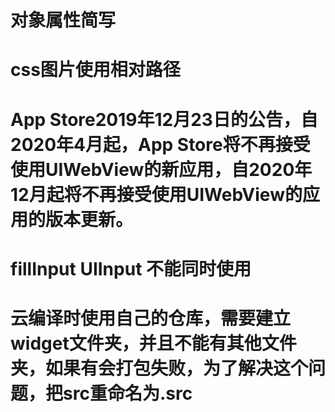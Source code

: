 # 对象属性简写
# css图片使用相对路径
# App Store2019年12月23日的公告，自2020年4月起，App Store将不再接受使用UIWebView的新应用，自2020年12月起将不再接受使用UIWebView的应用的版本更新。

# fillInput UIInput 不能同时使用
# 云编译时使用自己的仓库，需要建立widget文件夹，并且不能有其他文件夹，如果有会打包失败，为了解决这个问题，把src重命名为.src
